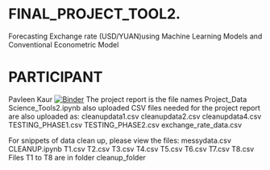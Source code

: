 # FINAL_PROJECT_TOOL2.
Forecasting Exchange rate (USD/YUAN)using Machine Learning Models and Conventional Econometric Model
# PARTICIPANT
Pavleen Kaur
[![Binder](https://mybinder.org/badge_logo.svg)](https://mybinder.org/v2/gh/Pavleen3633/FINAL_PROJECT_TOOL2./master?filepath=Project_Data_Science_Tools2.ipynb)
The project report is the file names Project_Data Science_Tools2.ipynb also uploaded
CSV files needed for the project report are also uploaded as:
cleanupdata1.csv
cleanupdata2.csv
cleanupdata4.csv
TESTING_PHASE1.csv
TESTING_PHASE2.csv
exchange_rate_data.csv

For snippets of data clean up, please view the files:
messydata.csv
CLEANUP.ipynb
T1.csv
T2.csv
T3.csv
T4.csv
T5.csv
T6.csv
T7.csv
T8.csv
Files T1 to T8 are in folder cleanup_folder
